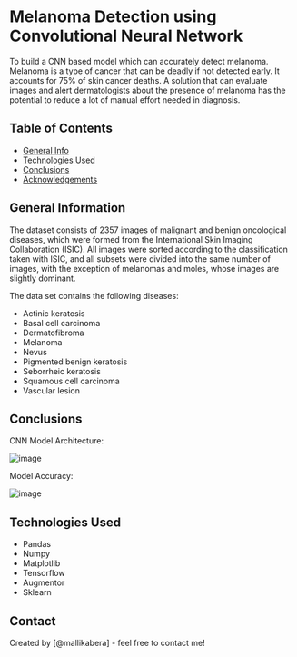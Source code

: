 # Melanoma Detection using Convolutional Neural Network
To build a CNN based model which can accurately detect melanoma. Melanoma is a type of cancer that can be deadly if not detected early. It accounts for 75% of skin cancer deaths. A solution that can evaluate images and alert dermatologists about the presence of melanoma has the potential to reduce a lot of manual effort needed in diagnosis.

## Table of Contents
* [General Info](#general-information)
* [Technologies Used](#technologies-used)
* [Conclusions](#conclusions)
* [Acknowledgements](#acknowledgements)

<!-- You can include any other section that is pertinent to your problem -->

## General Information

The dataset consists of 2357 images of malignant and benign oncological diseases, which were formed from the International Skin Imaging Collaboration (ISIC). All images were sorted according to the classification taken with ISIC, and all subsets were divided into the same number of images, with the exception of melanomas and moles, whose images are slightly dominant.


The data set contains the following diseases:

- Actinic keratosis
- Basal cell carcinoma
- Dermatofibroma
- Melanoma
- Nevus
- Pigmented benign keratosis
- Seborrheic keratosis
- Squamous cell carcinoma
- Vascular lesion

<!-- You don't have to answer all the questions - just the ones relevant to your project. -->

## Conclusions

CNN Model Architecture:

![image](https://github.com/user-attachments/assets/9cd77a64-4d31-4c6e-bc3d-218ad1691c59)


Model Accuracy:

![image](https://github.com/user-attachments/assets/856ee306-65bc-4826-ba2f-250f17f69c9f)




<!-- You don't have to answer all the questions - just the ones relevant to your project. -->


## Technologies Used
- Pandas
- Numpy
- Matplotlib
- Tensorflow
- Augmentor
- Sklearn

<!-- As the libraries versions keep on changing, it is recommended to mention the version of library used in this project -->

## Contact
Created by [@mallikabera] - feel free to contact me!


<!-- Optional -->
<!-- ## License -->
<!-- This project is open source and available under the [... License](). -->

<!-- You don't have to include all sections - just the one's relevant to your project -->
